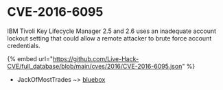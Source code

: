 # CVE-2016-6095

IBM Tivoli Key Lifecycle Manager 2.5 and 2.6 uses an inadequate account lockout setting that could allow a remote attacker to brute force account credentials.

{% embed url="https://github.com/Live-Hack-CVE/full_database/blob/main/cves/2016/CVE-2016-6095.json" %}


* JackOfMostTrades ~> [bluebox](https://zeste.alice-snow.ru/2016/database/cve-2016-6095/bluebox-jackofmosttrades)